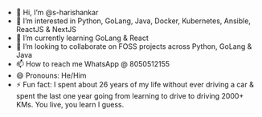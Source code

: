 - 👋 Hi, I’m @s-harishankar
- 👀 I’m interested in Python, GoLang, Java, Docker, Kubernetes, Ansible, ReactJS & NextJS
- 🌱 I’m currently learning GoLang & React
- 💞️ I’m looking to collaborate on FOSS projects across Python, GoLang & Java
- 📫 How to reach me WhatsApp @ 8050512155
- 😄 Pronouns: He/Him
- ⚡ Fun fact: I spent about 26 years of my life without ever driving a car & spent the last one year going from learning to drive to driving 2000+ KMs. You live, you learn I guess.

<!---
s-harishankar/s-harishankar is a ✨ special ✨ repository because its `README.md` (this file) appears on your GitHub profile.
You can click the Preview link to take a look at your changes.
--->

